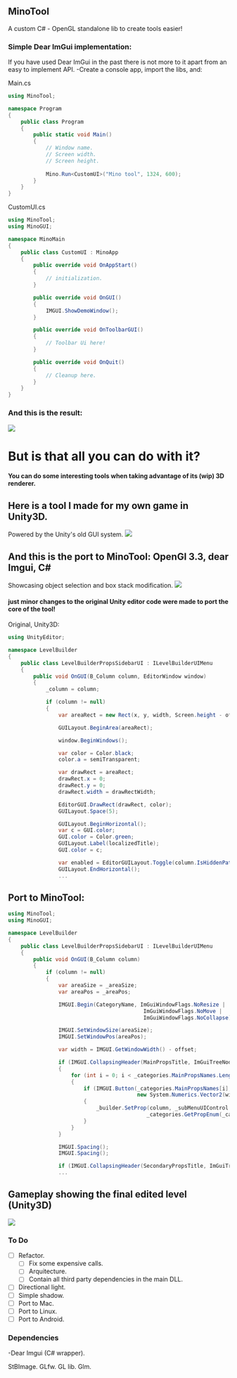 ## MinoTool
A custom C# - OpenGL standalone lib to create tools easier!

### Simple Dear ImGui implementation: 
If you have used Dear ImGui in the past there is not more to it apart from an easy to implement API. 
-Create a console app, import the libs, and: 

Main.cs
```c#
using MinoTool;

namespace Program
{
    public class Program 
    {
        public static void Main()
        {
            // Window name.
            // Screen width.
            // Screen height.
            
            Mino.Run<CustomUI>("Mino tool", 1324, 600);
        }
    }
}
```

CustomUI.cs
```c#
using MinoTool;
using MinoGUI;

namespace MinoMain
{
    public class CustomUI : MinoApp
    {
        public override void OnAppStart() 
        {
            // initialization.
        }

        public override void OnGUI()
        {
            IMGUI.ShowDemoWindow();
        }

        public override void OnToolbarGUI()
        {
            // Toolbar Ui here!
        }

        public override void OnQuit() 
        {
            // Cleanup here.
        }
    }
}
```
### And this is the result:

![](readmefiles/basic.png)

# But is that all you can do with it? 

#### You can do some interesting tools when taking advantage of its (wip) 3D renderer.
## Here is a tool I made for my own game in Unity3D. 
Powered by the Unity's old GUI system.
![](readmefiles/unity3D_original_tool.gif)

## And this is the port to MinoTool:  OpenGl 3.3, dear Imgui, C#
Showcasing object selection and box stack modification.
![](readmefiles/standalone_tool_3d.gif)

#### just minor changes to the original Unity editor code were made to port the core of the tool!
Original, Unity3D:

```c#
using UnityEditor;

namespace LevelBuilder
{
    public class LevelBuilderPropsSidebarUI : ILevelBuilderUIMenu
    {
        public void OnGUI(B_Column column, EditorWindow window)
        {
            _column = column;

            if (column != null)
            {
                var areaRect = new Rect(x, y, width, Screen.height - offsetHeigh);

                GUILayout.BeginArea(areaRect);

                window.BeginWindows();

                var color = Color.black;
                color.a = semiTransparent;

                var drawRect = areaRect;
                drawRect.x = 0;
                drawRect.y = 0;
                drawRect.width = drawRectWidth;

                EditorGUI.DrawRect(drawRect, color);
                GUILayout.Space(5);

                GUILayout.BeginHorizontal();
                var c = GUI.color;
                GUI.color = Color.green;
                GUILayout.Label(localizedTitle);
                GUI.color = c;

                var enabled = EditorGUILayout.Toggle(column.IsHiddenPathEnabled);
                GUILayout.EndHorizontal();
                ...

```
## Port to MinoTool:

```c#
using MinoTool;
using MinoGUI;

namespace LevelBuilder
{
    public class LevelBuilderPropsSidebarUI : ILevelBuilderUIMenu
    {
        public void OnGUI(B_Column column)
        {
            if (column != null)
            {
                var areaSize = _areaSize;
                var areaPos = _areaPos; 

                IMGUI.Begin(CategoryName, ImGuiWindowFlags.NoResize | 
                                           ImGuiWindowFlags.NoMove | 
                                           ImGuiWindowFlags.NoCollapse);

                IMGUI.SetWindowSize(areaSize);
                IMGUI.SetWindowPos(areaPos);

                var width = IMGUI.GetWindowWidth() - offset;

                if (IMGUI.CollapsingHeader(MainPropsTitle, ImGuiTreeNodeFlags.DefaultOpen))
                {
                    for (int i = 0; i < _categories.MainPropsNames.Length; i++)
                    {
                        if (IMGUI.Button(_categories.MainPropsNames[i], 
                                         new System.Numerics.Vector2(width, height)))
                        {
                            _builder.SetProp(column, _subMenuUIControl.Container, 
                                            _categories.GetPropEnum(_categories.MainPropsNames[i]));
                        }
                    }
                }

                IMGUI.Spacing();
                IMGUI.Spacing();

                if (IMGUI.CollapsingHeader(SecondaryPropsTitle, ImGuiTreeNodeFlags.DefaultOpen))
                ...
```
## Gameplay showing the final edited level (Unity3D)
![](readmefiles/level_gameplay.gif)

### To Do
- [ ] Refactor.
   - [ ] Fix some expensive calls.
   - [ ] Arquitecture.
   - [ ] Contain all third party dependencies in the main DLL.
- [ ] Directional light.
- [ ] Simple shadow.
- [ ] Port to Mac.
- [ ] Port to Linux.
- [ ] Port to Android.

### Dependencies
-Dear Imgui (C# wrapper).

StBImage.
GLfw.
GL lib.
Glm.
